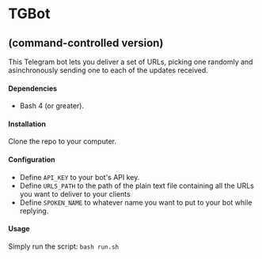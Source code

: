 # TGBot
## (command-controlled version)

This Telegram bot lets you deliver a set of URLs, picking one randomly and asinchronously sending one to each of the updates received.

#### Dependencies

 - Bash 4 (or greater).

#### Installation

Clone the repo to your computer.

#### Configuration

 - Define `API_KEY` to your bot's API key.
 - Define `URLS_PATH` to the path of the plain text file containing all the URLs you want to deliver to your clients
 - Define `SPOKEN_NAME` to whatever name you want to put to your bot while replying.

#### Usage

Simply run the script: `bash run.sh`
